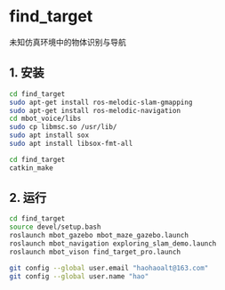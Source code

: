 <!--
 * @Author: zhanghao
 * @Date: 2022-07-09 09:22:43
 * @LastEditTime: 2022-07-09 11:00:47
 * @FilePath: /find_target/README.md
 * @Description: how to run
-->
# find_target
未知仿真环境中的物体识别与导航

## 1. 安装
```bash
cd find_target
sudo apt-get install ros-melodic-slam-gmapping
sudo apt-get install ros-melodic-navigation
cd mbot_voice/libs
sudo cp libmsc.so /usr/lib/
sudo apt install sox
sudo apt install libsox-fmt-all
```
```bash
cd find_target
catkin_make
```
## 2. 运行
```bash
cd find_target
source devel/setup.bash
roslaunch mbot_gazebo mbot_maze_gazebo.launch
roslaunch mbot_navigation exploring_slam_demo.launch
roslaunch mbot_vison find_target_pro.launch
```
```bash
git config --global user.email "haohaoalt@163.com"
git config --global user.name "hao"
```